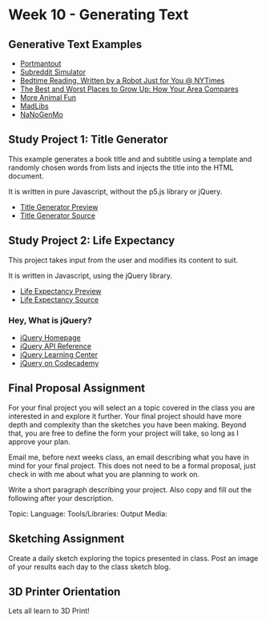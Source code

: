 # Week 10 - Generating Text

## Generative Text Examples
- [Portmantout](https://www.youtube.com/watch?v=QVn2PZGZxaI)
- [Subreddit Simulator](https://www.reddit.com/r/SubredditSimulator/)
- [Bedtime Reading, Written by a Robot Just for You @ NYTimes](http://www.nytimes.com/2015/12/23/business/media/personalizing-books-via-robot.html?_r=0)
- [The Best and Worst Places to Grow Up: How Your Area Compares](http://www.nytimes.com/interactive/2015/05/03/upshot/the-best-and-worst-places-to-grow-up-how-your-area-compares.html)
- [More Animal Fun](https://www.reddit.com/r/proceduralgeneration/comments/4bhohq/more_animal_fun/)
- [MadLibs](http://www.madlibs.com/)
- [NaNoGenMo](https://github.com/dariusk/NaNoGenMo-2015)


## Study Project 1: Title Generator
This example generates a book title and and subtitle using a template and randomly chosen words from lists and injects the title into the HTML document. 

It is written in pure Javascript, without the p5.js library or jQuery.


- [Title Generator Preview](madness)
- [Title Generator Source](madness.zip)


## Study Project 2: Life Expectancy

This project takes input from the user and modifies its content to suit.

It is written in Javascript, using the jQuery library.

- [Life Expectancy Preview](death)
- [Life Expectancy Source](death.zip)

### Hey, What is jQuery?
- [jQuery Homepage](http://www.jquery.com/)
- [jQuery API Reference](http://api.jquery.com/)
- [jQuery Learning Center](http://learn.jquery.com/)
- [jQuery on Codecademy](https://www.codecademy.com/courses/web-beginner-en-bay3D/0/2?curriculum_id=50a3fad8c7a770b5fd0007a1)

## Final Proposal Assignment
For your final project you will select an a topic covered in the class you are interested in and explore it further. Your final project should have more depth and complexity than the sketches you have been making. Beyond that, you are free to define the form your project will take, so long as I approve your plan.

Email me, before next weeks class, an email describing what you have in mind for your final project. This does not need to be a formal proposal, just check in with me about what you are planning to work on. 

Write a short paragraph describing your project. Also copy and fill out the following after your description.

Topic:
Language:
Tools/Libraries:
Output Media:


## Sketching Assignment

Create a daily sketch exploring the topics presented in class. Post an image of your results each day to the class sketch blog.


## 3D Printer Orientation

Lets all learn to 3D Print!


